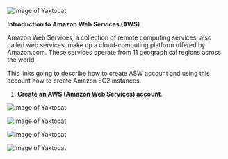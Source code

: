 
 ![Image of Yaktocat](http://i58.tinypic.com/14bizr4.jpg)

**Introduction to Amazon Web Services (AWS)**

  Amazon Web Services, a collection of remote computing services, also called web services, make up a cloud-computing
platform offered by Amazon.com. These services operate from 11 geographical regions across the world.

  This links going to describe how to create ASW account and using this account how to create Amazon EC2 instances. 
  
 1. **Create an AWS (Amazon Web Services) account**.
  
  ![Image of Yaktocat](http://i62.tinypic.com/20qcq5i.jpg)
  
  ![Image of Yaktocat](http://i61.tinypic.com/bgtfkx.jpg)
  
  ![Image of Yaktocat](http://i61.tinypic.com/fjfdba.jpg)
  
  ![Image of Yaktocat](http://i59.tinypic.com/ixw6tj.jpg)
  
  
